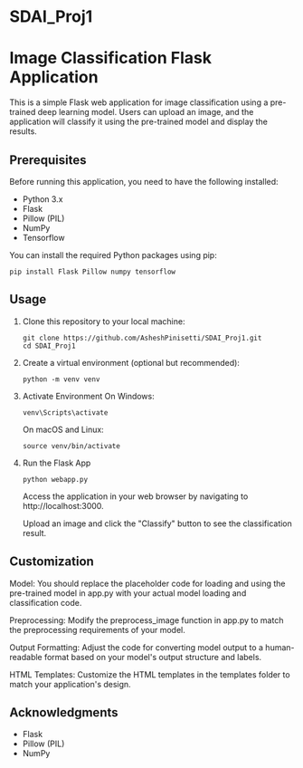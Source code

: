 # SDAI_Proj1
# Image Classification Flask Application

This is a simple Flask web application for image classification using a pre-trained deep learning model. Users can upload an image, and the application will classify it using the pre-trained model and display the results.

## Prerequisites

Before running this application, you need to have the following installed:

- Python 3.x
- Flask
- Pillow (PIL)
- NumPy
- Tensorflow

You can install the required Python packages using pip:
```
pip install Flask Pillow numpy tensorflow
```

## Usage

1. Clone this repository to your local machine:
   	```
	git clone https://github.com/AsheshPinisetti/SDAI_Proj1.git
	cd SDAI_Proj1
	```

3. Create a virtual environment (optional but recommended):
	```
	python -m venv venv
	```

4. Activate Environment
	On Windows:
	```
	venv\Scripts\activate
	```
	
	On macOS and Linux:
	```
	source venv/bin/activate
	```
5. Run the Flask App
	```
	python webapp.py
	 ```

	Access the application in your web browser by navigating to http://localhost:3000.

	Upload an image and click the "Classify" button to see the classification result.

## Customization

Model: You should replace the placeholder code for loading and using the pre-trained model in app.py with your actual model loading and classification code.

Preprocessing: Modify the preprocess_image function in app.py to match the preprocessing requirements of your model.

Output Formatting: Adjust the code for converting model output to a human-readable format based on your model's output structure and labels.

HTML Templates: Customize the HTML templates in the templates folder to match your application's design.

## Acknowledgments

- Flask
- Pillow (PIL)
- NumPy


